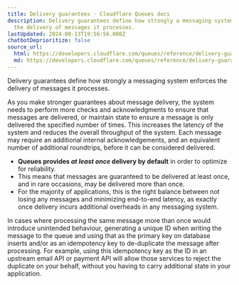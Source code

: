 ```yaml
---
title: Delivery guarantees · Cloudflare Queues docs
description: Delivery guarantees define how strongly a messaging system enforces
  the delivery of messages it processes.
lastUpdated: 2024-08-13T19:56:56.000Z
chatbotDeprioritize: false
source_url:
  html: https://developers.cloudflare.com/queues/reference/delivery-guarantees/
  md: https://developers.cloudflare.com/queues/reference/delivery-guarantees/index.md
---
```


Delivery guarantees define how strongly a messaging system enforces the delivery of messages it processes.

As you make stronger guarantees about message delivery, the system needs to perform more checks and acknowledgments to ensure that messages are delivered, or maintain state to ensure a message is only delivered the specified number of times. This increases the latency of the system and reduces the overall throughput of the system. Each message may require an additional internal acknowledgements, and an equivalent number of additional roundtrips, before it can be considered delivered.

* **Queues provides *at least once* delivery by default** in order to optimize for reliability.
* This means that messages are guaranteed to be delivered at least once, and in rare occasions, may be delivered more than once.
* For the majority of applications, this is the right balance between not losing any messages and minimizing end-to-end latency, as exactly once delivery incurs additional overheads in any messaging system.

In cases where processing the same message more than once would introduce unintended behaviour, generating a unique ID when writing the message to the queue and using that as the primary key on database inserts and/or as an idempotency key to de-duplicate the message after processing. For example, using this idempotency key as the ID in an upstream email API or payment API will allow those services to reject the duplicate on your behalf, without you having to carry additional state in your application.
